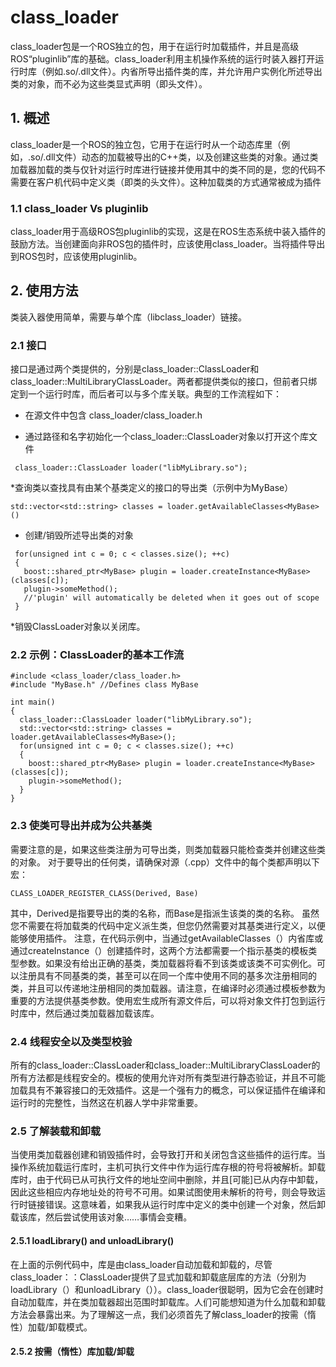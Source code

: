 # class_loader

class_loader包是一个ROS独立的包，用于在运行时加载插件，并且是高级ROS“pluginlib”库的基础。class_loader利用主机操作系统的运行时装入器打开运行时库（例如.so/.dll文件）。内省所导出插件类的库，并允许用户实例化所述导出类的对象，而不必为这些类显式声明（即头文件）。

## 1. 概述

class_loader是一个ROS的独立包，它用于在运行时从一个动态库里（例如，.so/.dll文件）动态的加载被导出的C++类，以及创建这些类的对象。通过类加载器加载的类与仅针对运行时库进行链接并使用其中的类不同的是，您的代码不需要在客户机代码中定义类（即类的头文件）。这种加载类的方式通常被成为插件

### 1.1 class_loader Vs pluginlib

class_loader用于高级ROS包pluginlib的实现，这是在ROS生态系统中装入插件的鼓励方法。当创建面向非ROS包的插件时，应该使用class_loader。当将插件导出到ROS包时，应该使用pluginlib。
                                                           
## 2. 使用方法

类装入器使用简单，需要与单个库（libclass_loader）链接。 

### 2.1 接口

接口是通过两个类提供的，分别是class_loader::ClassLoader和class_loader::MultiLibraryClassLoader。两者都提供类似的接口，但前者只绑定到一个运行时库，而后者可以与多个库关联。典型的工作流程如下：

* 在源文件中包含 class_loader/class_loader.h

* 通过路径和名字初始化一个class_loader::ClassLoader对象以打开这个库文件

```
 class_loader::ClassLoader loader("libMyLibrary.so");
```

*查询类以查找具有由某个基类定义的接口的导出类（示例中为MyBase）

```
std::vector<std::string> classes = loader.getAvailableClasses<MyBase>()
```

* 创建/销毁所述导出类的对象

```
 for(unsigned int c = 0; c < classes.size(); ++c)
 {
   boost::shared_ptr<MyBase> plugin = loader.createInstance<MyBase>(classes[c]);
   plugin->someMethod();
   //'plugin' will automatically be deleted when it goes out of scope
 }
``` 

*销毁ClassLoader对象以关闭库。

### 2.2 示例：ClassLoader的基本工作流

```
#include <class_loader/class_loader.h>
#include "MyBase.h" //Defines class MyBase

int main()
{
  class_loader::ClassLoader loader("libMyLibrary.so");
  std::vector<std::string> classes = loader.getAvailableClasses<MyBase>();
  for(unsigned int c = 0; c < classes.size(); ++c)
  {
    boost::shared_ptr<MyBase> plugin = loader.createInstance<MyBase>(classes[c]);
    plugin->someMethod();
  }
}
```

### 2.3 使类可导出并成为公共基类

需要注意的是，如果这些类注册为可导出类，则类加载器只能检查类并创建这些类的对象。 对于要导出的任何类，请确保对源（.cpp）文件中的每个类都声明以下宏： 

```
CLASS_LOADER_REGISTER_CLASS(Derived, Base)
``` 

 其中，Derived是指要导出的类的名称，而Base是指派生该类的类的名称。 虽然您不需要在将加载类的代码中定义派生类，但您仍然需要对其基类进行定义，以便能够使用插件。 注意，在代码示例中，当通过getAvailableClasses（）内省库或通过createInstance（）创建插件时，这两个方法都需要一个指示基类的模板类型参数。如果没有给出正确的基类，类加载器将看不到该类或该类不可实例化。可以注册具有不同基类的类，甚至可以在同一个库中使用不同的基多次注册相同的类，并且可以传递地注册相同的类加载器。请注意，在编译时必须通过模板参数为重要的方法提供基类参数。使用宏生成所有源文件后，可以将对象文件打包到运行时库中，然后通过类加载器加载该库。
 
### 2.4 线程安全以及类型校验
 
 所有的class_loader::ClassLoader和class_loader::MultiLibraryClassLoader的所有方法都是线程安全的。模板的使用允许对所有类型进行静态验证，并且不可能加载具有不兼容接口的无效插件。这是一个强有力的概念，可以保证插件在编译和运行时的完整性，当然这在机器人学中非常重要。
 
### 2.5 了解装载和卸载

当使用类加载器创建和销毁插件时，会导致打开和关闭包含这些插件的运行库。当操作系统加载运行库时，主机可执行文件中作为运行库存根的符号将被解析。卸载库时，由于代码已从可执行文件的地址空间中删除，并且[可能]已从内存中卸载，因此这些相应内存地址处的符号不可用。如果试图使用未解析的符号，则会导致运行时链接错误。这意味着，如果我从运行时库中定义的类中创建一个对象，然后卸载该库，然后尝试使用该对象……事情会变糟。

#### 2.5.1 loadLibrary() and unloadLibrary()

在上面的示例代码中，库是由class_loader自动加载和卸载的，尽管class_loader：：ClassLoader提供了显式加载和卸载底层库的方法（分别为loadLibrary（）和unloadLibrary（））。class_loader很聪明，因为它会在创建时自动加载库，并在类加载器超出范围时卸载库。人们可能想知道为什么加载和卸载方法会暴露出来。为了理解这一点，我们必须首先了解class_loader的按需（惰性）加载/卸载模式。

#### 2.5.2 按需（惰性）库加载/卸载





























 